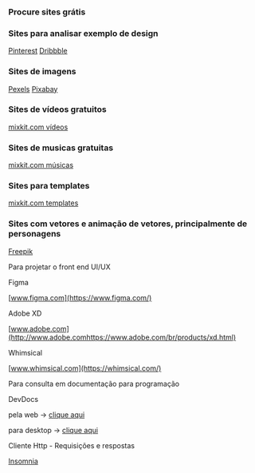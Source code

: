 ### Procure sites grátis

### Sites para analisar exemplo de design
[Pinterest](https://br.pinterest.com/)
[Dribbble](https://dribbble.com/)

### Sites de imagens
[Pexels](https://www.pexels.com/pt-br/)
[Pixabay](https://pixabay.com/)

### Sites de vídeos gratuitos
[mixkit.com vídeos](https://mixkit.co/free-stock-video/)

### Sites de musicas gratuitas
[mixkit.com músicas](https://mixkit.co/free-stock-music/)

### Sites para templates
[mixkit.com templates](https://mixkit.co/free-premiere-pro-templates/)

### Sites com vetores e animação de vetores, principalmente de personagens
[Freepik](https://br.freepik.com/)


Para projetar o front end UI/UX

Figma

[www.figma.com](https://www.figma.com/)

Adobe XD

[www.adobe.com](http://www.adobe.comhttps://www.adobe.com/br/products/xd.html)

Whimsical

[www.whimsical.com](https://whimsical.com/)

Para consulta em documentação para programação

DevDocs

pela web → [clique aqui](https://devdocs.io/)

para desktop → [clique aqui](https://www.electronjs.org/apps/devdocs-app)

Cliente Http - Requisições e respostas

[Insomnia](https://insomnia.rest/download/#windows)